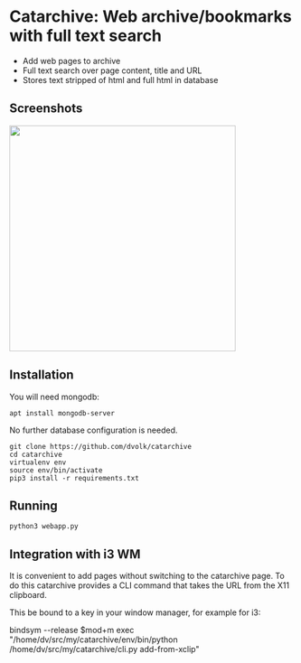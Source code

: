 # Catarchive: Web archive/bookmarks with full text search

- Add web pages to archive
- Full text search over page content, title and URL
- Stores text stripped of html and full html in database

## Screenshots

<img src="https://i.imgur.com/7cL6WMV.png" width=400>

## Installation

You will need mongodb:

    apt install mongodb-server

No further database configuration is needed.

    git clone https://github.com/dvolk/catarchive
    cd catarchive
    virtualenv env
    source env/bin/activate
    pip3 install -r requirements.txt

## Running

    python3 webapp.py

## Integration with i3 WM

It is convenient to add pages without switching to the catarchive page. To do this catarchive provides a CLI command that takes the URL from the X11 clipboard.

This be bound to a key in your window manager, for example for i3:

   bindsym --release $mod+m exec "/home/dv/src/my/catarchive/env/bin/python /home/dv/src/my/catarchive/cli.py add-from-xclip"
